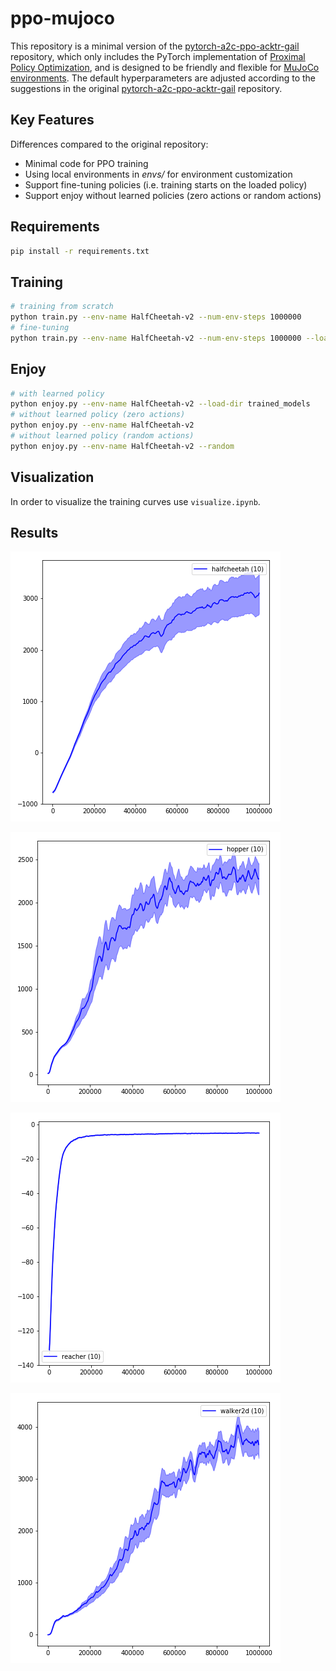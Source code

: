 # ppo-mujoco

This repository is a minimal version of the [pytorch-a2c-ppo-acktr-gail](https://github.com/ikostrikov/pytorch-a2c-ppo-acktr-gail) repository, which only includes the PyTorch implementation of [Proximal Policy Optimization](https://arxiv.org/pdf/1707.06347.pdf), and is designed to be friendly and flexible for [MuJoCo environments](https://gym.openai.com/envs/#mujoco). The default hyperparameters are adjusted according to the suggestions in the original [pytorch-a2c-ppo-acktr-gail](https://github.com/ikostrikov/pytorch-a2c-ppo-acktr-gail) repository.

## Key Features

Differences compared to the original repository:

- Minimal code for PPO training
- Using local environments in *envs/* for environment customization
- Support fine-tuning policies (i.e. training starts on the loaded policy)
- Support enjoy without learned policies (zero actions or random actions)

## Requirements

```bash
pip install -r requirements.txt
```

## Training

```bash
# training from scratch
python train.py --env-name HalfCheetah-v2 --num-env-steps 1000000
# fine-tuning
python train.py --env-name HalfCheetah-v2 --num-env-steps 1000000 --load-dir trained_models
```

## Enjoy

```bash
# with learned policy
python enjoy.py --env-name HalfCheetah-v2 --load-dir trained_models
# without learned policy (zero actions)
python enjoy.py --env-name HalfCheetah-v2
# without learned policy (random actions)
python enjoy.py --env-name HalfCheetah-v2 --random
```

## Visualization

In order to visualize the training curves use ```visualize.ipynb```.

## Results

![halfcheetah](imgs/ppo_halfcheetah.png)

![hopper](imgs/ppo_hopper.png)

![reacher](imgs/ppo_reacher.png)

![walker](imgs/ppo_walker.png)
